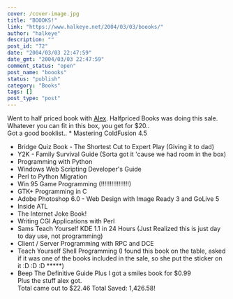 ```yaml
---
cover: /cover-image.jpg
title: "BOOOKS!"
link: "https://www.halkeye.net/2004/03/03/boooks/"
author: "halkeye"
description: ""
post_id: "72"
date: "2004/03/03 22:47:59"
date_gmt: "2004/03/03 22:47:59"
comment_status: "open"
post_name: "boooks"
status: "publish"
category: "Books"
tags: []
post_type: "post"
---
```


Went to half priced book with [Alex](http://www.fustiar.org/). Halfpriced Books was doing this sale. Whatever you can fit in this box, you get for $20..  
Got a good booklist.. * Mastering ColdFusion 4.5  
* Bridge Quiz Book - The Shortest Cut to Expert Play (Giving it to dad)  
* Y2K - Family Survival Guide (Sorta got it 'cause we had room in the box)  
* Programming with Python  
* Windows Web Scripting Developer's Guide  
* Perl to Python Migration  
* Win 95 Game Programming (!!!!!!!!!!!!!!!!)  
* GTK+ Programming in C  
* Adobe Photoshop 6.0 - Web Design with Image Ready 3 and GoLive 5  
* Inside ATL  
* The Internet Joke Book!  
* Writing CGI Applications with Perl  
* Sams Teach Yourself KDE 1.1 in 24 Hours (Just Realized this is just day to day use, not programming)  
* Client / Server Programming with RPC and DCE  
* Teach Yourself Shell Programming (I found this book on the table, asked if it was one of the books included in the sale, so she put the sticker on it :D :D :D *****)  
* Beep The Definitive Guide Plus I got a smiles book for $0.99  
Plus the stuff alex got.  
Total came out to $22.46 Total Saved: 1,426.58!